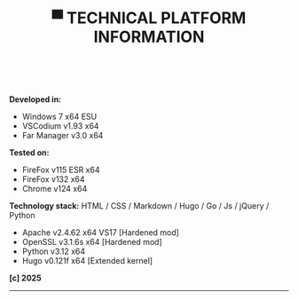 ﻿---
title: ▀ TECHNICAL PLATFORM INFORMATION
sidebar: false
---

<br>


**Developed in:**
* Windows 7 x64 ESU
* VSCodium v1.93 x64
* Far Manager v3.0 x64

**Tested on:** 
* FireFox v115 ESR x64 
* FireFox v132 x64 
* Chrome v124 x64

**Technology stack:** HTML / CSS / Markdown / Hugo / Go / Js / jQuery / Python

* Apache v2.4.62 x64 VS17 [Hardened mod] 
* OpenSSL v3.1.6s x64 [Hardened mod] 
* Python v3.12 x64
* Hugo v0.121f x64 [Extended kernel] 

**[c] 2025**

<hr>

